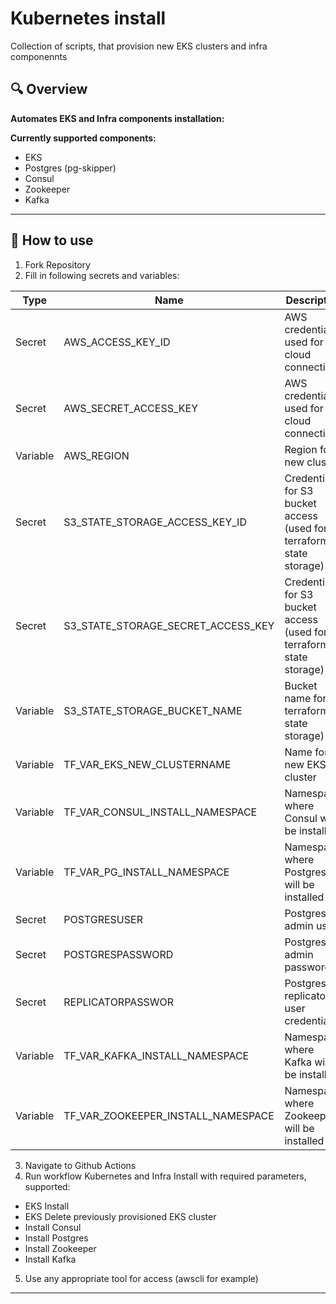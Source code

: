 # Kubernetes install

Collection of scripts, that provision new EKS clusters and infra componennts

## 🔍 Overview
**Automates EKS and Infra components installation:**

**Currently supported components:**
- EKS
- Postgres (pg-skipper)
- Consul
- Zookeeper
- Kafka

---

## 📘 How to use
1. Fork Repository
2. Fill in following secrets and variables:

| Type      | Name                               | Description                                                         |
|-----------|------------------------------------|---------------------------------------------------------------------|
| Secret    | AWS_ACCESS_KEY_ID                  | AWS credentials, used for cloud connection                          |
| Secret    | AWS_SECRET_ACCESS_KEY              | AWS credentials, used for cloud connection                          |
| Variable  | AWS_REGION                         | Region for new cluster                                              |
| Secret    | S3_STATE_STORAGE_ACCESS_KEY_ID     | Credentials for S3 bucket access (used for terraform state storage) |
| Secret    | S3_STATE_STORAGE_SECRET_ACCESS_KEY | Credentials for S3 bucket access (used for terraform state storage) |
| Variable  | S3_STATE_STORAGE_BUCKET_NAME       | Bucket name for terraform state storage)                            |
| Variable  | TF_VAR_EKS_NEW_CLUSTERNAME         | Name for new EKS cluster                                            |
| Variable  | TF_VAR_CONSUL_INSTALL_NAMESPACE    | Namespace, where Consul will be installed                           |
| Variable  | TF_VAR_PG_INSTALL_NAMESPACE        | Namespace, where Postgres will be installed                         |
| Secret    | POSTGRESUSER                       | Postgres admin user                                                 |
| Secret    | POSTGRESPASSWORD                   | Postgres admin password                                             |
| Secret    | REPLICATORPASSWOR                  | Postgres replicator user credentials                                |
| Variable  | TF_VAR_KAFKA_INSTALL_NAMESPACE     | Namespace, where Kafka will be installed                            |
| Variable  | TF_VAR_ZOOKEEPER_INSTALL_NAMESPACE | Namespace, where Zookeeper will be installed                        |

3. Navigate to Github Actions
4. Run workflow Kubernetes and Infra Install with required parameters, supported:
- EKS Install
- EKS Delete previously provisioned EKS cluster
- Install Consul
- Install Postgres
- Install Zookeeper
- Install Kafka
5. Use any appropriate tool for access (awscli for example)

---